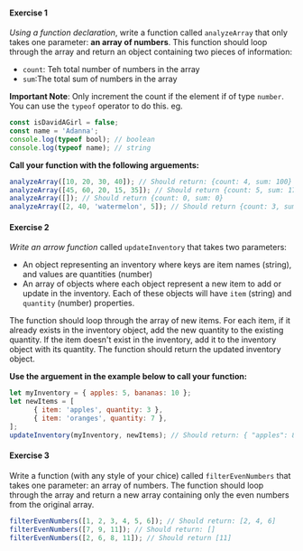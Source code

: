 #### Exercise 1

_Using a function declaration_, write a function called `analyzeArray` that only takes one parameter: **an array of numbers**. This function should loop through the array and return an object containing two pieces of information:

- `count`: Teh total number of numbers in the array
- `sum`:The total sum of numbers in the array

**Important Note**: Only increment the count if the element if of type `number`. You can use the `typeof` operator to do this.
eg.

```javascript
const isDavidAGirl = false;
const name = 'Adanna';
console.log(typeof bool); // boolean
console.log(typeof name); // string
```

**Call your function with the following arguements:**

```javascript
analyzeArray([10, 20, 30, 40]); // Should return: {count: 4, sum: 100}
analyzeArray([45, 60, 20, 15, 35]); // Should return {count: 5, sum: 175}
analyzeArray([]); // Should return {count: 0, sum: 0}
analyzeArray([2, 40, 'watermelon', 5]); // Should return {count: 3, sum: 47}
```

#### Exercise 2

_Write an arrow function_ called `updateInventory` that takes two parameters:

- An object representing an inventory where keys are item names (string), and values are quantities (number)
- An array of objects where each object represent a new item to add or update in the inventory. Each of these objects will have `item` (string) and `quantity` (number) properties.

The function should loop through the array of new items. For each item, if it already exists in the inventory object, add the new quantity to the existing quantity. If the item doesn't exist in the inventory, add it to the inventory object with its quantity. The function should return the updated inventory object.

**Use the arguement in the example below to call your function:**

```javascript
let myInventory = { apples: 5, bananas: 10 };
let newItems = [
      { item: 'apples', quantity: 3 },
      { item: 'oranges', quantity: 7 },
];
updateInventory(myInventory, newItems); // Should return: { "apples": 8, "bananas": 10, "oranges": 7 }
```

#### Exercise 3

Write a function (with any style of your chice) called `filterEvenNumbers` that takes one parameter: an array of numbers. The function should loop through the array and return a new array containing only the even numbers from the original array.

```javascript
filterEvenNumbers([1, 2, 3, 4, 5, 6]); // Should return: [2, 4, 6]
filterEvenNumbers([7, 9, 11]); // Should return: []
filterEvenNumbers([2, 6, 8, 11]); // Should return [11]
```

